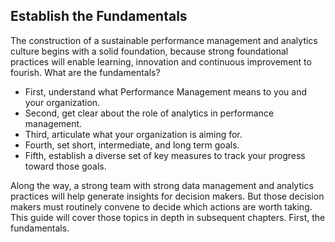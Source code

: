 ## Establish the Fundamentals

The construction of a sustainable performance management and analytics culture begins with a solid foundation, because strong foundational practices will enable learning, innovation and continuous improvement to fourish. What are the fundamentals?

* First, understand what Performance Management means to you and your organization. 
* Second, get clear about the role of analytics in performance management. 
* Third, articulate what your organization is aiming for. 
* Fourth, set short, intermediate, and long term goals. 
* Fifth, establish a diverse set of key measures to track your progress toward those goals. 

Along the way, a strong team with strong data management and analytics practices will help generate insights for decision makers. But those decision makers must routinely convene to decide which actions are worth taking. This guide will cover those topics in depth in subsequent chapters. First, the fundamentals. 
